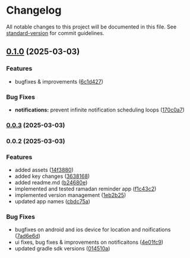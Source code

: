 # Changelog

All notable changes to this project will be documented in this file. See [standard-version](https://github.com/conventional-changelog/standard-version) for commit guidelines.

## [0.1.0](https://github.com/The-Lone-Druid/Ramadan-Reminder/compare/v0.0.3...v0.1.0) (2025-03-03)


### Features

* bugfixes & improvements ([6c1d427](https://github.com/The-Lone-Druid/Ramadan-Reminder/commit/6c1d4273ed3ee30751612994d27c2d6a2274fff8))


### Bug Fixes

* **notifications:** prevent infinite notification scheduling loops ([170c0a7](https://github.com/The-Lone-Druid/Ramadan-Reminder/commit/170c0a748c22bbef6076b43b921c401242910989))

### [0.0.3](https://github.com/The-Lone-Druid/Ramadan-Reminder/compare/v0.0.2...v0.0.3) (2025-03-03)

### 0.0.2 (2025-03-03)


### Features

* added assets ([14f3880](https://github.com/The-Lone-Druid/Ramadan-Reminder/commit/14f38807c527c5cd6449d4247dfa8c178b43d84c))
* added key changes ([3638168](https://github.com/The-Lone-Druid/Ramadan-Reminder/commit/3638168967e9f325067eb58daec7ede6fa268700))
* added readme.md ([b24680e](https://github.com/The-Lone-Druid/Ramadan-Reminder/commit/b24680ed1abcc10b1ddbf2ea8626f8d38dd85247))
* implemented and tested ramadan reminder app ([f1c43c2](https://github.com/The-Lone-Druid/Ramadan-Reminder/commit/f1c43c2cfa0aab55a01d06bc294e617341f50f7c))
* implemented version management ([1eb2b25](https://github.com/The-Lone-Druid/Ramadan-Reminder/commit/1eb2b253368d711882adc70a00f0ff25f3e7b4d8))
* updated app names ([cbdc75a](https://github.com/The-Lone-Druid/Ramadan-Reminder/commit/cbdc75aabfef76a69ecf5ee04996be3d60357405))


### Bug Fixes

* bugfixes on android and ios device for location and noifications ([7ad6e6d](https://github.com/The-Lone-Druid/Ramadan-Reminder/commit/7ad6e6d9ab4e3eb74c05c6632337e0f5a6892682))
* ui fixes, bug fixes & improvements on notificaitons ([4e01fc9](https://github.com/The-Lone-Druid/Ramadan-Reminder/commit/4e01fc93680bbe91d650c5bc4b3140eae86b54aa))
* updated gradle sdk versions ([014510a](https://github.com/The-Lone-Druid/Ramadan-Reminder/commit/014510a60659c5f881030deab00007290bf3349a))
